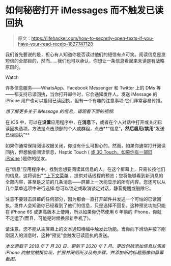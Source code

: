 # 如何秘密打开 iMessages 而不触发已读回执

> 原文：<https://lifehacker.com/how-to-secretly-open-texts-if-you-have-your-read-receip-1827747128>

我们首先要说的是，担心有人知道你是否读过他们的短信有点可笑。阅读信息是发短信的全部目的，然而……我们也可以承认，你想让一条信息看起来未读是有战略原因的。

Watch

许多信息服务——WhatsApp、Facebook Messenger 和 Twitter 上的 DMs 等——都支持已读回执，当你打开邮件时，它会通知发件人。发送 iMessage 的 iPhone 用户也可以启用已读回执，但有一个有趣的注意事项:它们非常容易传播。

*想了解更多关于 iMessage 的信息，请观看下面的视频:*

在 iOS 中，可以在**设置**应用程序中，在**消息**下，或者在个人对话中打开或关闭已读回执选项，方法是点击顶部的个人或群组，点击**“信息”**，然后启用/禁用**“发送已读回执”**

如果你通常保持阅读收据关闭，你没有什么可担心的。然而，如果你通常打开阅读回执，但想偷偷阅读信息，Haptic Touch ( [或 3D Touch，如果你有一部旧 iPhone](https://www.macrumors.com/guide/haptic-touch-vs-3d-touch-whats-the-difference/) )是你的朋友。

在“信息”应用程序中，找到您想要阅读其信息的人。在这个屏幕上，只需长按他们的信息。这将调出“ [”上下文菜单](https://developer.apple.com/design/human-interface-guidelines/ios/controls/context-menus/) ，提供对话线程的预览；您将能够看到新消息的全部内容，甚至是之前的几条消息——屏幕上一次能显示的所有内容。您还可以从几个菜单选项中进行选择:您可以锁定或取消锁定对话，静音提醒或删除它。

注意不要轻击屏幕的任何部分，因为那会一直打开邮件并发送一个可怕的已读回执。发件人会知道你已经看到了他们的信息，只是选择不回复。这种预览功能只能在 iPhone 6S 或更高版本上使用，所以如果你仍然使用 6 年前的 iPhone，你就不走运了(而且，可能是时候换部新手机了)。

请注意，您不能从主屏幕上的文本通知横幅中触发此功能。当你向下滑动并按下刚刚滚入的消息时，这种“预览”会触发已读回执的发送。

*本文原载于 2018 年 7 月 20 日，更新于 2020 年 7 月。更改包括添加信息以涵盖 iPhone 的触觉触摸实现，扩展并阐明所涉及的步骤，并添加新的标题图像和屏幕截图。*